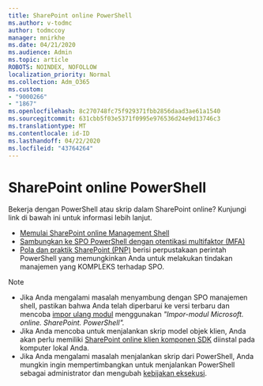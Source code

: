 ```yaml
---
title: SharePoint online PowerShell
ms.author: v-todmc
author: todmccoy
manager: mnirkhe
ms.date: 04/21/2020
ms.audience: Admin
ms.topic: article
ROBOTS: NOINDEX, NOFOLLOW
localization_priority: Normal
ms.collection: Adm_O365
ms.custom:
- "9000266"
- "1867"
ms.openlocfilehash: 8c270748fc75f929371fbb2856daad3ae61a1540
ms.sourcegitcommit: 631cbb5f03e5371f0995e976536d24e9d13746c3
ms.translationtype: MT
ms.contentlocale: id-ID
ms.lasthandoff: 04/22/2020
ms.locfileid: "43764264"
---
```

# <a name="sharepoint-online-powershell"></a>SharePoint online PowerShell

Bekerja dengan PowerShell atau skrip dalam SharePoint online? Kunjungi link di bawah ini untuk informasi lebih lanjut.
- [Memulai SharePoint online Management Shell](https://docs.microsoft.com/powershell/sharepoint/sharepoint-online/connect-sharepoint-online?view=sharepoint-ps)
- [Sambungkan ke SPO PowerShell dengan otentikasi multifaktor (MFA)](https://docs.microsoft.com/powershell/sharepoint/sharepoint-online/connect-sharepoint-online?view=sharepoint-ps#to-connect-with-multifactor-authentication-mfa)
- [Pola dan praktik SharePoint (PNP)](https://docs.microsoft.com/powershell/sharepoint/sharepoint-pnp/sharepoint-pnp-cmdlets?view=sharepoint-ps) berisi perpustakaan perintah PowerShell yang memungkinkan Anda untuk melakukan tindakan manajemen yang KOMPLEKS terhadap SPO.

> [!NOTE]
> - Jika Anda mengalami masalah menyambung dengan SPO manajemen shell, pastikan bahwa Anda telah diperbarui ke versi terbaru dan mencoba [impor ulang modul](https://docs.microsoft.com/powershell/developer/module/importing-a-powershell-module) menggunakan *"Impor-modul Microsoft. online. SharePoint. PowerShell".*
> - Jika Anda mencoba untuk menjalankan skrip model objek klien, Anda akan perlu memiliki [SharePoint online klien komponen SDK](https://www.microsoft.com/download/details.aspx?id=42038) diinstal pada komputer lokal Anda.
> - Jika Anda mengalami masalah menjalankan skrip dari PowerShell, Anda mungkin ingin mempertimbangkan untuk menjalankan PowerShell sebagai administrator dan mengubah [kebijakan eksekusi](https://docs.microsoft.com/powershell/module/microsoft.powershell.core/about/about_execution_policies?view=powershell-6).